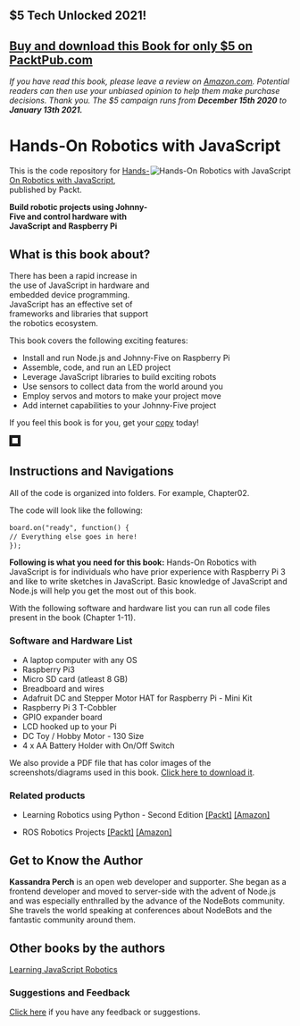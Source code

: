 ## $5 Tech Unlocked 2021!
[Buy and download this Book for only $5 on PacktPub.com](https://www.packtpub.com/product/hands-on-robotics-with-javascript/9781789342055)
-----
*If you have read this book, please leave a review on [Amazon.com](https://www.amazon.com/gp/product/1789342058).     Potential readers can then use your unbiased opinion to help them make purchase decisions. Thank you. The $5 campaign         runs from __December 15th 2020__ to __January 13th 2021.__*

# Hands-On Robotics with JavaScript

<a href="https://www.packtpub.com/hardware-and-creative/hands-robotics-javascript?utm_source=github&utm_medium=repository&utm_campaign=9781789342055 "><img src="https://d1ldz4te4covpm.cloudfront.net/sites/default/files/imagecache/ppv4_main_book_cover/B11052.png" alt="Hands-On Robotics with JavaScript" height="256px" align="right"></a>

This is the code repository for [Hands-On Robotics with JavaScript](https://www.packtpub.com/hardware-and-creative/hands-robotics-javascript?utm_source=github&utm_medium=repository&utm_campaign=9781789342055), published by Packt.

**Build robotic projects using Johnny-Five and control hardware with JavaScript and Raspberry Pi**

## What is this book about?
There has been a rapid increase in the use of JavaScript in hardware and embedded device programming. JavaScript has an effective set of frameworks and libraries that support the robotics ecosystem.

This book covers the following exciting features:
* Install and run Node.js and Johnny-Five on Raspberry Pi 
* Assemble, code, and run an LED project 
* Leverage JavaScript libraries to build exciting robots 
* Use sensors to collect data from the world around you 
* Employ servos and motors to make your project move 
* Add internet capabilities to your Johnny-Five project 

If you feel this book is for you, get your [copy](https://www.amazon.com/dp/1789342058) today!

<a href="https://www.packtpub.com/?utm_source=github&utm_medium=banner&utm_campaign=GitHubBanner"><img src="https://raw.githubusercontent.com/PacktPublishing/GitHub/master/GitHub.png" 
alt="https://www.packtpub.com/" border="5" /></a>

## Instructions and Navigations
All of the code is organized into folders. For example, Chapter02.

The code will look like the following:
```
board.on("ready", function() {
// Everything else goes in here!
});
```

**Following is what you need for this book:**
Hands-On Robotics with JavaScript is for individuals who have prior experience with Raspberry Pi 3 and like to write sketches in JavaScript. Basic knowledge of JavaScript and Node.js will help you get the most out of this book.

With the following software and hardware list you can run all code files present in the book (Chapter 1-11).
### Software and Hardware List
* A laptop computer with any OS
* Raspberry Pi3
* Micro SD card (atleast 8 GB)
* Breadboard and wires
* Adafruit DC and Stepper Motor HAT for Raspberry Pi - Mini Kit
* Raspberry Pi 3 T-Cobbler
* GPIO expander board
* LCD hooked up to your Pi
* DC Toy / Hobby Motor - 130 Size
* 4 x AA Battery Holder with On/Off Switch

We also provide a PDF file that has color images of the screenshots/diagrams used in this book. [Click here to download it](https://www.packtpub.com/sites/default/files/downloads/HandsOnRoboticswithJavaScript_ColorImages.pdf).

### Related products
* Learning Robotics using Python - Second Edition [[Packt]](https://www.packtpub.com/hardware-and-creative/learning-robotics-using-python-second-edition?utm_source=github&utm_medium=repository&utm_campaign=9781788623315) [[Amazon]](https://www.amazon.com/dp/1783287535)

* ROS Robotics Projects [[Packt]](https://www.packtpub.com/hardware-and-creative/ros-robotics-projects?utm_source=github&utm_medium=repository&utm_campaign=9781783554713) [[Amazon]](https://www.amazon.com/dp/1783554711)

## Get to Know the Author
**Kassandra Perch**
is an open web developer and supporter. She began as a frontend developer and moved to server-side with the advent of Node.js and was especially enthralled by the advance of the NodeBots community. She travels the world speaking at conferences about NodeBots and the fantastic community around them.

## Other books by the authors
[Learning JavaScript Robotics](https://www.packtpub.com/hardware-and-creative/learning-javascript-robotics?utm_source=github&utm_medium=repository&utm_campaign=9781785883347)

### Suggestions and Feedback
[Click here](https://docs.google.com/forms/d/e/1FAIpQLSdy7dATC6QmEL81FIUuymZ0Wy9vH1jHkvpY57OiMeKGqib_Ow/viewform) if you have any feedback or suggestions.


